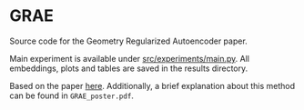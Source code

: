 GRAE
==============================
Source code for the Geometry Regularized Autoencoder paper. 

Main experiment is available under [src/experiments/main.py](). All embeddings, plots and tables
are saved in the results directory. 

Based on the paper [here](https://arxiv.org/abs/2007.07142). Additionally, a brief explanation about this method can be found in `GRAE_poster.pdf`.

